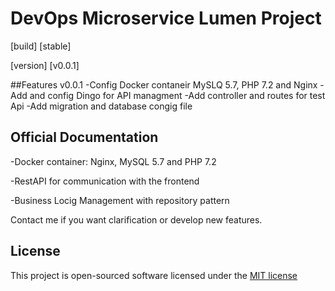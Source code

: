 # DevOps Microservice Lumen Project
[build] [stable]

[version] [v0.0.1]

##Features 
    v0.0.1
    -Config Docker contaneir MySLQ 5.7, PHP 7.2 and Nginx
    -Add and config Dingo for API managment
    -Add controller and routes for test Api
    -Add migration and database congig file
    
## Official Documentation
-Docker container: Nginx, MySQL 5.7 and PHP 7.2

-RestAPI for communication with the frontend

-Business Locig Management with repository pattern

Contact me if you want clarification or develop new features.

## License

This project is open-sourced software licensed under the [MIT license](http://opensource.org/licenses/MIT)
